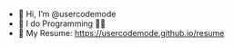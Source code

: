 - 👋 Hi, I’m @usercodemode
- 👀 I do Programming 👨‍💻
- 🔗 My Resume: https://usercodemode.github.io/resume

<!---
usercodemode/usercodemode is a ✨ special ✨ repository because its `README.md` (this file) appears on your GitHub profile.
You can click the Preview link to take a look at your changes.
--->
